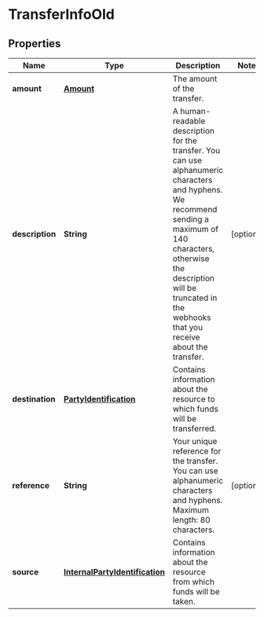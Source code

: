 

# TransferInfoOld


## Properties

| Name | Type | Description | Notes |
|------------ | ------------- | ------------- | -------------|
|**amount** | [**Amount**](Amount.md) | The amount of the transfer. |  |
|**description** | **String** | A human-readable description for the transfer. You can use alphanumeric characters and hyphens. We recommend sending a maximum of 140 characters, otherwise the description will be truncated in the webhooks that you receive about the transfer. |  [optional] |
|**destination** | [**PartyIdentification**](PartyIdentification.md) | Contains information about the resource to which funds will be transferred. |  |
|**reference** | **String** | Your unique reference for the transfer. You can use alphanumeric characters and hyphens. Maximum length: 80 characters. |  [optional] |
|**source** | [**InternalPartyIdentification**](InternalPartyIdentification.md) | Contains information about the resource from which funds will be taken. |  |



